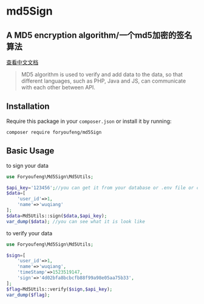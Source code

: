 # md5Sign
## A MD5 encryption algorithm/一个md5加密的签名算法

 [查看中文文档](./README_zh_CN.md "查看中文文档")
 
> MD5 algorithm is used to verify and add data to the data, so that different languages, such as PHP, Java and JS, can communicate with each other between API.

## Installation

Require this package in your `composer.json` or install it by running:

```
composer require foryoufeng/md5Sign
```

## Basic Usage
to sign your data
```php
use Foryoufeng\Md5Sign\Md5Utils;

$api_key='123456';//you can get it from your database or .env file or config.php and so on
$data=[
    'user_id'=>1,
    'name'=>'wuqiang'
];
$data=Md5Utils::sign($data,$api_key);
var_dump($data); //you can see what it is look like
```

to verify your data

```php
use Foryoufeng\Md5Sign\Md5Utils;

$sign=[
    'user_id'=>1,
    'name'=>'wuqiang',
    'timeStamp'=>1523519147,
    'sign'=>'4d02bfa8bcbcfb88f99a98e05aa75b33',
];
$flag=Md5Utils::verify($sign,$api_key);
var_dump($flag);
```
